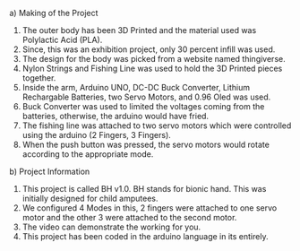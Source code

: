 
a)  Making of the Project

  1)  The outer body has been 3D Printed and the material used was Polylactic Acid (PLA).
  2)  Since, this was an exhibition project, only 30 percent infill was used.
  3)  The design for the body was picked from a website named thingiverse.
  4)  Nylon Strings and Fishing Line was used to hold the 3D Printed pieces together.
  5)  Inside the arm, Arduino UNO, DC-DC Buck Converter, Lithium Rechargable Batteries, two Servo Motors, and 0.96 Oled was used.
  6)  Buck Converter was used to limited the voltages coming from the batteries, otherwise, the arduino would have fried.
  7)  The fishing line was attached to two servo motors which were controlled using the arduino (2 Fingers, 3 Fingers).
  8)  When the push button was pressed, the servo motors would rotate according to the appropriate mode.


b)  Project Information
  1)  This project is called BH v1.0. BH stands for bionic hand. This was initially designed for child amputees.
  2)  We configured 4 Modes in this, 2 fingers were attached to one servo motor and the other 3 were attached to the second motor.
  3)  The video can demonstrate the working for you.
  4)  This project has been coded in the arduino language in its entirely.
